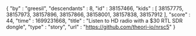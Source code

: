 {
  "by" : "greesil",
  "descendants" : 8,
  "id" : 38157466,
  "kids" : [ 38157775, 38157973, 38157896, 38157866, 38158001, 38157838, 38157912 ],
  "score" : 44,
  "time" : 1699231668,
  "title" : "Listen to HD radio with a $30 RTL SDR dongle",
  "type" : "story",
  "url" : "https://github.com/theori-io/nrsc5"
}
